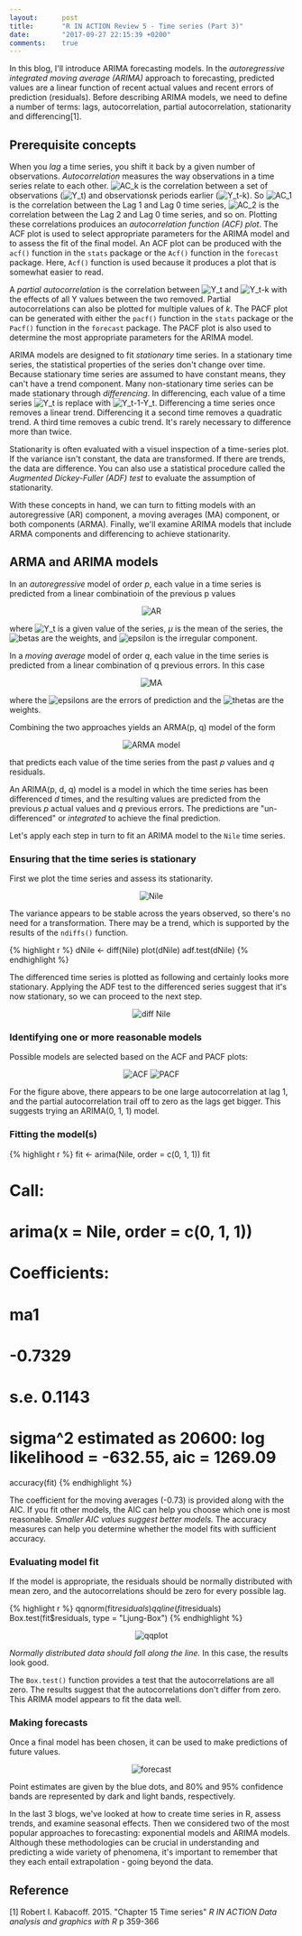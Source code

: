 ```yaml
---
layout:      post
title:       "R IN ACTION Review 5 - Time series (Part 3)"
date:        "2017-09-27 22:15:39 +0200"
comments:    true
---
```


In this blog, I'll introduce ARIMA forecasting models. In the _autoregressive
integrated moving average (ARIMA)_ approach to forecasting, predicted values are
a linear function of recent actual values and recent errors of prediction
(residuals). Before describing ARIMA models, we need to define a number of terms:
lags, autocorrelation, partial autocorrelation, stationarity and differencing[1].

## Prerequisite concepts

When you _lag_ a time series, you shift it back by a given number of
observations. _Autocorrelation_ measures the way observations in a time series
relate to each other. <img alt="AC_k" src="https://latex.codecogs.com/gif.latex?\fn_jvn&space;AC_{k}"/>
is the correlation between a set of observations
(<img alt="Y_t" src="https://latex.codecogs.com/gif.latex?\fn_jvn&space;Y_{t}"/>) and
observationsk periods earlier
(<img alt="Y_t-k" src="https://latex.codecogs.com/gif.latex?\fn_jvn&space;Y_{t-k}"/>).
So <img alt="AC_1" src="https://latex.codecogs.com/gif.latex?\fn_jvn&space;AC_{1}"/>
is the correlation between the Lag 1 and Lag 0 time series,
<img alt="AC_2" src="https://latex.codecogs.com/gif.latex?\fn_jvn&space;AC_{2}"/> is the
correlation between the Lag 2 and Lag 0 time series, and so on. Plotting these
correlations produices an _autocorrelation function (ACF) plot_. The ACF plot is
used to select appropriate parameters for the ARIMA model and to assess the fit
of the final model. An ACF plot can be produced with the `acf()` function in the
`stats` package or the `Acf()` function in the `forecast` package. Here, `Acf()`
function is used because it produces a plot that is somewhat easier to read.

A _partial autocorrelation_ is the correlation between
<img alt="Y_t" src="https://latex.codecogs.com/gif.latex?\fn_jvn&space;Y_{t}"/>
and <img alt="Y_t-k" src="https://latex.codecogs.com/gif.latex?\fn_jvn&space;Y_{t-k}"/>
with the effects of all Y values between the two removed. Partial
autocorrelations can also be plotted for multiple values of _k_. The PACF plot
can be generated with either the `pacf()` function in the `stats` package or the
`Pacf()` function in the `forecast` package. The PACF plot is also used to
determine the most appropriate parameters for the ARIMA model.

ARIMA models are designed to fit _stationary_ time series. In a stationary time
series, the statistical properties of the series don't change over time. Because
stationary time series are assumed to have constant means, they can't have a
trend component. Many non-stationary time series can be made stationary through
_differencing_. In differencing, each value of a time series
<img alt="Y_t" src="https://latex.codecogs.com/gif.latex?\fn_jvn&space;Y_{t}"/>
is replace with
<img alt="Y_t-1-Y_t" src="https://latex.codecogs.com/gif.latex?\fn_jvn&space;Y_{t-1}-Y_{t}"/>.
Differencing a time series once removes a linear trend. Differencing it a second
time removes a quadratic trend. A third time removes a cubic trend. It's rarely
necessary to difference more than twice.

Stationarity is often evaluated with a visuel inspection of a time-series plot.
If the variance isn't constant, the data are transformed. If there are trends,
the data are difference. You can also use a statistical procedure called the
_Augmented Dickey-Fuller (ADF) test_ to evaluate the assumption of stationarity.

With these concepts in hand, we can turn to fitting models with an
autoregressive (AR) component, a moving averages (MA) component, or both
components (ARMA). Finally, we'll examine ARIMA models that include ARMA
components and differencing to achieve stationarity.

## ARMA and ARIMA models

In an _autoregressive_ model of order _p_, each value in a time series is
predicted from a linear combinatioin of the previous p values

<p align="center">
<img alt="AR" src="https://latex.codecogs.com/gif.latex?\fn_jvn&space;AR(p):&space;Y_{t}&space;=&space;\mu&space;&plus;&space;\beta&space;_{1}Y_{t-1}&space;&plus;&space;\beta&space;_{2}Y_{t-2}&space;&plus;&space;...&space;&plus;&space;\beta&space;_{p}Y_{t-p}&space;&plus;\epsilon&space;_{t}"/>
</p>

where <img alt="Y_t" src="https://latex.codecogs.com/gif.latex?\fn_jvn&space;Y_{t}"/>
is a given value of the series, _µ_ is the mean of the series, the
<img alt="betas" src="https://latex.codecogs.com/gif.latex?\fn_jvn&space;\beta&space;_{s}"/>
are the weights, and <img alt="epsilon" src="https://latex.codecogs.com/gif.latex?\fn_jvn&space;\epsilon&space;_{s}"/>
is the irregular component.

In a _moving average_ model of order _q_, each value in the time series is
predicted from a linear combination of q previous errors. In this case

<p align="center">
<img alt="MA" src="https://latex.codecogs.com/gif.latex?\fn_jvn&space;MA(q):&space;Y_{t}&space;=&space;\mu&space;-&space;\theta&space;_{1}\epsilon&space;_{t-1}&space;-&space;\theta&space;_{2}\epsilon&space;_{t-2}&space;...&space;-&space;\theta&space;_{q}\epsilon&space;_{t-q}&space;&plus;&space;\epsilon&space;_{t}"/>
</p>

where the <img alt="epsilons" src="https://latex.codecogs.com/gif.latex?\fn_jvn&space;\epsilon&space;_{s}"/>
are the errors of prediction and the <img alt="thetas" src="https://latex.codecogs.com/gif.latex?\fn_jvn&space;\theta&space;_{s}"/>
are the weights.

Combining the two approaches yields an ARMA(p, q) model of the form

<p align="center">
<img alt="ARMA model" src="https://latex.codecogs.com/gif.latex?\fn_jvn&space;Y_{t}&space;=&space;\mu&space;&plus;&space;\beta&space;_{1}Y_{t-1}&space;&plus;&space;\beta&space;_{2}Y_{t-2}&space;&plus;&space;...&space;&plus;&space;\beta&space;_{p}Y_{t-p}&space;-&space;\theta&space;_{1}\epsilon&space;_{t-1}&space;-&space;\theta&space;_{2}\epsilon&space;_{t-2}&space;-&space;...&space;-&space;\theta&space;_{q}\epsilon&space;_{t-q}&space;&plus;&space;\epsilon&space;_{t}">
</p>

that predicts each value of the time series from the past _p_ values and _q_
residuals.

An ARIMA(p, d, q) model is a model in which the time series has been differenced
_d_ times, and the resulting values are predicted from the previous _p_ actual
values and _q_ previous errors. The predictions are "un-differenced" or
_integrated_ to achieve the final prediction. 

Let's apply each step in turn to fit an ARIMA model to the `Nile` time series.

### Ensuring that the time series is stationary

First we plot the time series and assess its stationarity.

<p align="center">
  <img alt="Nile"
  src="{{ site.baseurl }}/images/20170927-nile.png"/>
</p>

The variance appears to be stable across the years observed, so there's no need
for a transformation. There may be a trend, which is supported by the results of
the `ndiffs()` function.

{% highlight r %}
dNile <- diff(Nile)
plot(dNile)
adf.test(dNile)
{% endhighlight %}

The differenced time series is plotted as following and certainly looks more
stationary. Applying the ADF test to the differenced series suggest that it's
now stationary, so we can proceed to the next step.

<p align="center">
  <img alt="diff Nile"
  src="{{ site.baseurl }}/images/20170927-diff-nile.png"/>
</p>

### Identifying one or more reasonable models

Possible models are selected based on the ACF and PACF plots:

<p align="center">
  <img alt="ACF"
  src="{{ site.baseurl }}/images/20170927-acf.png"/>
  <img alt="PACF"
  src="{{ site.baseurl }}/images/20170927-pacf.png"/>
</p>

For the figure above, there appears to be one large autocorrelation at lag 1,
and the partial autocorrelation trail off to zero as the lags get bigger. This
suggests trying an ARIMA(0, 1, 1) model.

### Fitting the model(s)

{% highlight r %}
fit <- arima(Nile, order = c(0, 1, 1))
fit

# Call:
#   arima(x = Nile, order = c(0, 1, 1))
# Coefficients:
#   ma1
# -0.7329
# s.e.   0.1143
# sigma^2 estimated as 20600:  log likelihood = -632.55,  aic = 1269.09

accuracy(fit)
{% endhighlight %}

The coefficient for the moving averages (-0.73) is provided along with the AIC.
If you fit other models, the AIC can help you choose which one is most
reasonable. _Smaller AIC values suggest better models._ The accuracy measures
can help you determine whether the model fits with sufficient accuracy.

### Evaluating model fit

If the model is appropriate, the residuals should be normally distributed with
mean zero, and the autocorrelations should be zero for every possible lag.

{% highlight r %}
qqnorm(fit$residuals)
qqline(fit$residuals)
Box.test(fit$residuals, type = "Ljung-Box")
{% endhighlight %}

<p align="center">
  <img alt="qqplot"
  src="{{ site.baseurl }}/images/20170927-qqplot.png"/>
</p>

_Normally distributed data should fall along the line._ In this case, the
results look good.

The `Box.test()` function provides a test that the autocorrelations are all zero.
The results suggest that the autocorrelations don't differ from zero. This ARIMA
model appears to fit the data well.

### Making forecasts

Once a final model has been chosen, it can be used to make predictions of future
values.

<p align="center">
  <img alt="forecast"
  src="{{ site.baseurl }}/images/20170927-forecast.png"/>
</p>

Point estimates are given by the blue dots, and 80% and 95% confidence bands are
represented by dark and light bands, respectively.

In the last 3 blogs, we've looked at how to create time series in R, assess
trends, and examine seasonal effects. Then we considered two of the most popular
approaches to forecasting: exponential models and ARIMA models. Although these
methodologies can be crucial in understanding and predicting a wide variety of
phenomena, it's important to remember that they each entail extrapolation -
going beyond the data.

## Reference

[1] Robert I. Kabacoff. 2015. "Chapter 15 Time series" _R IN ACTION Data
analysis and graphics with R_ p 359-366
